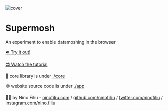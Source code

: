 ![cover](./app/public/media/cover.png)

# Supermosh

An experiment to enable datamoshing in the browser

[⏯️ Try it out!](https://supermosh.github.io/)

[📺 Watch the tutorial](https://www.youtube.com/watch?v=1Hm_OtV2SSg)

🔧 core library is under [./core](./core)

🕸️ website source code is under [./app](./app)

🧑‍💻 by Nino Filiu - [ninofiliu.com](https://ninofiliu.com) / [github.com/ninofiliu](https://github.com/ninofiliu/) / [twitter.com/ninofiliu](https://twitter.com/ninofiliu) / [instagram.com/nino.filiu](https://www.instagram.com/nino.filiu/)
